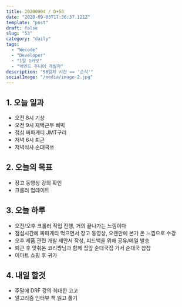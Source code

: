 ```yaml
---
title: 20200904 / D+58
date: "2020-09-03T17:36:37.121Z"
template: "post"
draft: false
slug: "53"
category: "daily"
tags:
  - "Wecode"
  - "Developer"
  - "1일 1커밋"
  - "백엔드 주니어 개발자"
description: "58일차 시간 == '순삭'"
socialImage: "/media/image-2.jpg"
---
```


## 1. 오늘 일과

- 오전 8시 기상
- 오전 9시 재택근무 삐빅
- 점심 짜파게티 JMT구리
- 저녁 6시 퇴근
- 저녁식사 순대국쓰

## 2. 오늘의 목표

- 장고 동영상 강의 확인
- 크롤러 업데이트

## 3. 오늘 하루

- 오전/오후 크롤러 작업 진행, 거의 끝나가는 느낌이다
- 점심시간에 짜파게티 먹으면서 장고 동영상, 오랜만에 본가 온 느낌으로 수강
- 오후 제품 관련 개발 제안서 작성, 피드백을 위해 공유/메일 발송
- 퇴근 후 맞춰온 코리짱님과 함께 집앞 순대국집 가서 순대국 찹찹
- 이마트 쇼핑 후 귀가

## 4. 내일 할것

- 주말에 DRF 강의 최대한 고고
- 알고리즘 인터뷰 책 읽고 풀기
